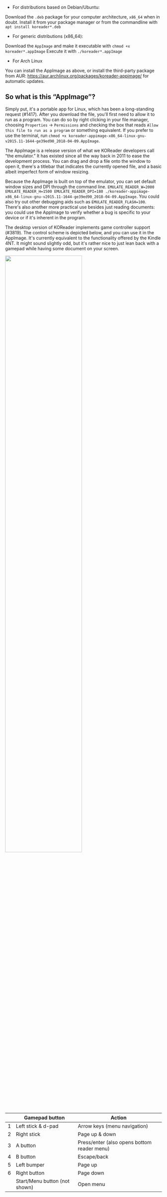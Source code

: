 - For distributions based on Debian/Ubuntu:

Download the `.deb` package for your computer architecture, `x86_64` when in doubt.
Install it from your package manager or from the commandline with `apt install koreader*.deb`

- For generic distributions (x86_64):

Download the `AppImage` and make it executable with `chmod +x koreader*.appImage`
Execute it with `./koreader*.appImage`

- For Arch Linux

You can install the AppImage as above, or install the third-party package from AUR: https://aur.archlinux.org/packages/koreader-appimage/ for automatic updates.

## So what is this “AppImage”?

Simply put, it's a portable app for Linux, which has been a long-standing request (#1417). After you download the file, you'll first need to allow it to run as a program. You can do so by right clicking in your file manager, choosing `Properties` → `Permissions` and checking the box that reads `Allow this file to run as a program` or something equivalent. If you prefer to use the terminal, run `chmod +x koreader-appimage-x86_64-linux-gnu-v2015.11-1644-ge39ed90_2018-04-09.AppImage`.

The AppImage is a release version of what we KOReader developers call “the emulator.” It has existed since all the way back in 2011 to ease the development process. You can drag and drop a file onto the window to open it, there's a titlebar that indicates the currently opened file, and a basic albeit imperfect form of window resizing.

Because the AppImage is built on top of the emulator, you can set default window sizes and DPI through the command line. `EMULATE_READER_W=2000 EMULATE_READER_H=1500 EMULATE_READER_DPI=180 ./koreader-appimage-x86_64-linux-gnu-v2015.11-1644-ge39ed90_2018-04-09.AppImage`. You could also try out other debugging aids such as `EMULATE_READER_FLASH=100`. There's also another more practical use besides just reading documents: you could use the AppImage to verify whether a bug is specific to your device or if it's inherent in the program.

The desktop version of KOReader implements game controller support (#3819). The control scheme is depicted below, and you can use it in the AppImage. It's currently equivalent to the functionality offered by the Kindle 4NT. It might sound slightly odd, but it's rather nice to just lean back with a gamepad while having some document on your screen.

<kbd><img src=https://user-images.githubusercontent.com/202757/38541203-a50d455c-3c9e-11e8-9cb0-de21cda0ca0e.png width=70%></kbd>

|   | Gamepad button             | Action                                      |
|---|----------------------------|---------------------------------------------|
| 1 | Left stick & d-pad         | Arrow keys (menu navigation)                |
| 2 | Right stick                | Page up & down                              |
| 3 | A button                   | Press/enter (also opens bottom reader menu) |
| 4 | B button                   | Escape/back                                 |
| 5 | Left bumper                | Page up                                     |
| 6 | Right button               | Page down                                   |
|   | Start/Menu button (not shown) | Open menu                                   |
